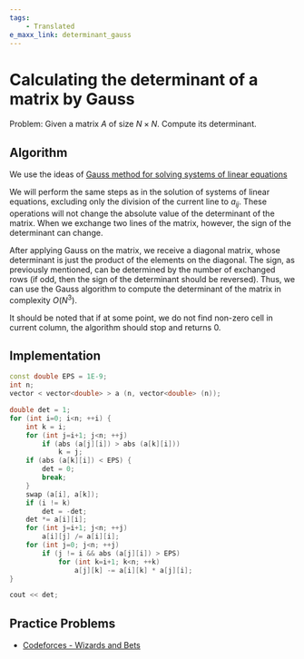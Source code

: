 ```yaml
---
tags:
    - Translated
e_maxx_link: determinant_gauss
---
```


# Calculating the determinant of a matrix by Gauss

Problem: Given a matrix $A$ of size $N \times N$. Compute its determinant.

## Algorithm

We use the ideas of [Gauss method for solving systems of linear equations](linear-system-gauss.md)

We will perform the same steps as in the solution of systems of linear equations, excluding only the division of the current line to $a_{ij}$. These operations will not change the absolute value of the determinant of the matrix. When we exchange two lines of the matrix, however, the sign of the determinant can change.

After applying Gauss on the matrix, we receive a diagonal matrix, whose determinant is just the product of the elements on the diagonal. The sign, as previously mentioned, can be determined by the number of exchanged rows (if odd, then the sign of the determinant should be reversed). Thus, we can use the Gauss algorithm to compute the determinant of the matrix in complexity $O(N^3)$.

It should be noted that if at some point, we do not find non-zero cell in current column, the algorithm should stop and returns 0.

## Implementation

```cpp
const double EPS = 1E-9;
int n;
vector < vector<double> > a (n, vector<double> (n));

double det = 1;
for (int i=0; i<n; ++i) {
	int k = i;
	for (int j=i+1; j<n; ++j)
		if (abs (a[j][i]) > abs (a[k][i]))
			k = j;
	if (abs (a[k][i]) < EPS) {
		det = 0;
		break;
	}
	swap (a[i], a[k]);
	if (i != k)
		det = -det;
	det *= a[i][i];
	for (int j=i+1; j<n; ++j)
		a[i][j] /= a[i][i];
	for (int j=0; j<n; ++j)
		if (j != i && abs (a[j][i]) > EPS)
			for (int k=i+1; k<n; ++k)
				a[j][k] -= a[i][k] * a[j][i];
}

cout << det;
```

## Practice Problems

-   [Codeforces - Wizards and Bets](http://codeforces.com/contest/167/problem/E)
